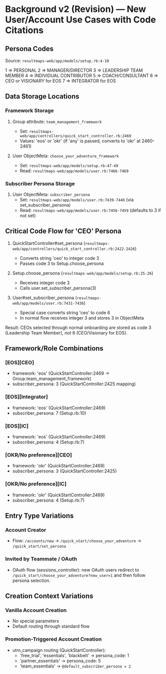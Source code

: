 # Background v2 (Revision) — New User/Account Use Cases with Code Citations

## Persona Codes
Source: `resultmaps-web/app/models/setup.rb:4-10`

1 => PERSONAL
2 => MANAGER/DIRECTOR
3 => LEADERSHIP TEAM MEMBER
4 => INDIVIDUAL CONTRIBUTOR
5 => COACH/CONSULTANT
6 => CEO or VISIONARY for EOS
7 => INTEGRATOR for EOS

## Data Storage Locations

### Framework Storage
1. Group attribute: `team_management_framework`
   - Set: `resultmaps-web/app/controllers/quick_start_controller.rb:2469`
   - Values: 'eos' or 'okr' (if 'any' is passed, converts to 'okr' at 2460-2461)

2. User ObjectMeta: `choose_your_adventure_framework`
   - Set: `resultmaps-web/app/models/setup.rb:47-49`
   - Read: `resultmaps-web/app/models/user.rb:7466-7469`

### Subscriber Persona Storage
1. User ObjectMeta: `subscriber_persona`
   - Set: `resultmaps-web/app/models/user.rb:7439-7446` (via set_subscriber_persona)
   - Read: `resultmaps-web/app/models/user.rb:7456-7459` (defaults to 3 if not set)

## Critical Code Flow for 'CEO' Persona

1. QuickStartController#set_persona (`resultmaps-web/app/controllers/quick_start_controller.rb:2422-2426`)
   - Converts string 'ceo' to integer code 3
   - Passes code 3 to Setup.choose_persona

2. Setup.choose_persona (`resultmaps-web/app/models/setup.rb:25-26`)
   - Receives integer code 3
   - Calls user.set_subscriber_persona(3)

3. User#set_subscriber_persona (`resultmaps-web/app/models/user.rb:7431-7436`)
   - Special case converts string 'ceo' to code 6
   - In normal flow receives integer 3 and stores 3 in ObjectMeta

Result: CEOs selected through normal onboarding are stored as code 3 (Leadership Team Member), not 6 (CEO/Visionary for EOS).

## Framework/Role Combinations

### [EOS][CEO]
- framework: 'eos' (QuickStartController:2469 → Group.team_management_framework)
- subscriber_persona: 3 (QuickStartController:2425 mapping)

### [EOS][Integrator]
- framework: 'eos' (QuickStartController:2469)
- subscriber_persona: 7 (Setup.rb:10)

### [EOS][IC]
- framework: 'eos' (QuickStartController:2469)
- subscriber_persona: 4 (Setup.rb:7)

### [OKR/No preference][CEO]
- framework: 'okr' (QuickStartController:2469)
- subscriber_persona: 3 (QuickStartController:2425)

### [OKR/No preference][IC]
- framework: 'okr' (QuickStartController:2469)
- subscriber_persona: 4 (Setup.rb:7)

## Entry Type Variations

### Account Creator
- Flow: `/accounts/new` → `/quick_start/choose_your_adventure` → `/quick_start/set_persona`

### Invited by Teammate / OAuth
- OAuth flow (sessions_controller): new OAuth users redirect to `/quick_start/choose_your_adventure?new_user=1` and then follow persona selection.

## Creation Context Variations

### Vanilla Account Creation
- No special parameters
- Default routing through standard flow

### Promotion-Triggered Account Creation
- utm_campaign routing (QuickStartController):
  - 'free_trial', 'essentials', 'blackbelt' → persona_code: 1
  - 'partner_essentials' → persona_code: 5
  - 'team_essentials' → `@default_subscriber_persona = 2`

